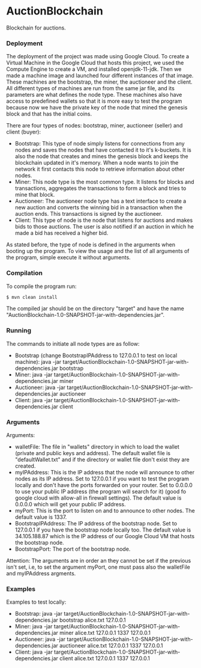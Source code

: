 # AuctionBlockchain
Blockchain for auctions.

### Deployment

The deployment of the project was made using Google Cloud.
To create a Virtual Machine in the Google Cloud that hosts this project, we used the Compute Engine to create a VM, and installed openjdk-11-jdk. Then we made a machine image and launched four different instances of that image. These machines are the bootstrap, the miner, the auctioneer and the client. 
All different types of machines are run from the same jar file, and its parameters are what defines the node type. These machines also have access to predefined wallets so that it is more easy to test the program because now we have the private key of the node that mined the genesis block and that has the initial coins.


There are four types of nodes: bootstrap, miner, auctioneer (seller) and client (buyer):
 * Bootstrap: This type of node simply listens for connections from any nodes and saves the nodes that have contacted it to it's k-buckets. It is also the node that creates and mines the genesis block and keeps the blockchain updated in it's memory. When a node wants to join the network it first contacts this node to retrieve information about other nodes.
 * Miner: This node type is the most common type. It listens for blocks and transactions, aggregates the transactions to form a block and tries to mine that block.
 * Auctioneer: The auctioneer node type has a text interface to create a new auction and converts the winning bid in a transaction when the auction ends. This transactions is signed by the auctioneer.
 * Client: This type of node is the node that listens for auctions and makes bids to those auctions. The user is also notified if an auction in which he made a bid has received a higher bid.


As stated before, the type of node is defined in the arguments when booting up the program. To view the usage and the list of all arguments of the program, simple execute it without arguments.


### Compilation

To compile the program run:
```bash
$ mvn clean install
```

The compiled jar should be on the directory "target" and have the name "AuctionBlockchain-1.0-SNAPSHOT-jar-with-dependencies.jar".

### Running

The commands to initiate all node types are as follow:
 * Bootstrap (change BootstrapIPAddress to 127.0.0.1 to test on local machine): java -jar target/AuctionBlockchain-1.0-SNAPSHOT-jar-with-dependencies.jar bootstrap <walletFile> <myIPAddress> <myPort>
 * Miner: java -jar target/AuctionBlockchain-1.0-SNAPSHOT-jar-with-dependencies.jar miner <walletFile> <myIPAddress> <myPort> <BootstrapIPAddress> <BootstrapPort>
 * Auctioneer: java -jar target/AuctionBlockchain-1.0-SNAPSHOT-jar-with-dependencies.jar auctioneer <walletFile> <myIPAddress> <myPort> <BootstrapIPAddress> <BootstrapPort>
 * Client: java -jar target/AuctionBlockchain-1.0-SNAPSHOT-jar-with-dependencies.jar client <walletFile> <myIPAddress> <myPort> <BootstrapIPAddress> <BootstrapPort>

### Arguments

Arguments:
 * walletFile: The file in "wallets" directory in which to load the wallet (private and public keys and address). The default wallet file is "defaultWallet.txt" and if the directory or wallet file don't exist they are created.
 * myIPAddress: This is the IP address that the node will announce to other nodes as its IP address. Set to 127.0.0.1 if you want to test the program locally and don't have the ports forwarded on your router. Set to 0.0.0.0 to use your public IP address (the program will search for it) (good fo google cloud with allow-all in firewall settings). The default value is 0.0.0.0 which will get your public IP address.
 * myPort: This is the port to listen on and to announce to other nodes. The default value is 1337.
 * BootstrapIPAddress: The IP address of the bootstrap node. Set to 127.0.0.1 if you have the bootstrap node locally too. The default value is 34.105.188.87 which is the IP address of our Google Cloud VM that hosts the bootstrap node.
 * BootstrapPort: The port of the bootstrap node.

Attention: The arguments are in order an they cannot be set if the previous isn't set, i.e, to set the argument myPort, one must pass also the walletFile and myIPAddress argments.

### Examples

Examples to test locally:
 * Bootstrap: java -jar target/AuctionBlockchain-1.0-SNAPSHOT-jar-with-dependencies.jar bootstrap alice.txt 127.0.0.1
 * Miner: java -jar target/AuctionBlockchain-1.0-SNAPSHOT-jar-with-dependencies.jar miner alice.txt 127.0.0.1 1337 127.0.0.1
 * Auctioneer: java -jar target/AuctionBlockchain-1.0-SNAPSHOT-jar-with-dependencies.jar auctioneer alice.txt 127.0.0.1 1337 127.0.0.1
 * Client: java -jar target/AuctionBlockchain-1.0-SNAPSHOT-jar-with-dependencies.jar client alice.txt 127.0.0.1 1337 127.0.0.1


